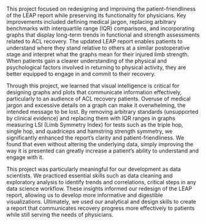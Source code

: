 This project focused on redesigning and improving the patient-friendliness of the LEAP report while preserving its functionality for physicians. Key improvements included defining medical jargon, replacing arbitrary benchmarks with interquartile range (IQR) comparisons, and incorporating graphs that display long-term trends in functional and strength assessments related to ACL recovery. The updated LEAP report enables patients to understand where they stand relative to others at a similar postoperative stage and interpret what the graphs mean for their injured limb strength. When patients gain a clearer understanding of the physical and psychological factors involved in returning to physical activity, they are better equipped to engage in and commit to their recovery.


Through this project, we learned that visual intelligence is critical for designing graphs and plots that communicate information effectively, particularly to an audience of ACL recovery patients. Overuse of medical jargon and excessive details on a graph can make it overwhelming, the intended message to be lost. By removing arbitrary standards (unsupported by clinical evidence) and replacing them with IQR ranges in graphs measuring LSI (Limb Symmetry Index) for tests such as the triple hop, single hop, and quadriceps and hamstring strength symmetry, we significantly enhanced the report’s clarity and patient-friendliness. We found that even without altering the underlying data, simply improving the way it is presented can greatly increase a patient’s ability to understand and engage with it.


This project was particularly meaningful for our development as data scientists. We practiced essential skills such as data cleaning and exploratory analysis to identify trends and correlations, critical steps in any data science workflow. These insights informed our redesign of the LEAP report, allowing us to develop more informative and digestible visualizations. Ultimately, we used our analytical and design skills to create a report that communicates recovery progress more effectively to patients while still serving the needs of physicians.
